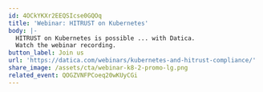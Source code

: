 ```yaml
---
id: 4OCkYKXr2EEQSIcse0GQOq
title: 'Webinar: HITRUST on Kubernetes'
body: |-
  HITRUST on Kubernetes is possible ... with Datica.
  Watch the webinar recording.
button_label: Join us
url: 'https://datica.com/webinars/kubernetes-and-hitrust-compliance/'
share_image: /assets/cta/webinar-k8-2-promo-lg.png
related_event: QOGZVNFPCoeq20wKUyCGi
---
```


  